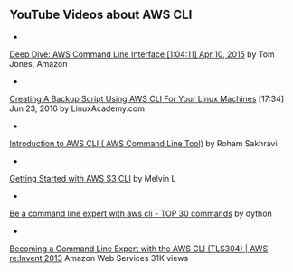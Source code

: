 ## YouTube Videos about AWS CLI

* <a target="_blank" href="https://www.youtube.com/watch?v=ZbgvG7yFoQI">
Deep Dive: AWS Command Line Interface [1:04:11] Apr 10, 2015</a>
by Tom Jones, Amazon

* <a target="_blank" href="https://www.youtube.com/watch?v=hdIlcu75_Lw">
Creating A Backup Script Using AWS CLI For Your Linux Machines</a> [17:34]
Jun 23, 2016 by LinuxAcademy.com

* <a target="_blank" href="https://www.youtube.com/watch?v=aC7F_ntezVk">
Introduction to AWS CLI ( AWS Command Line Tool)</a>
by Roham Sakhravi

* <a target="_blank" href="https://www.youtube.com/watch?v=WrVqrvIQRAI">
Getting Started with AWS S3 CLI</a>
by Melvin L

* <a target="_blank" href="https://www.youtube.com/watch?v=7z05U5ShhXg">
Be a command line expert with aws cli - TOP 30 commands</a>
by dython

* <a target="_blank" href="https://www.youtube.com/watch?v=qiPt1NoyZm0">
Becoming a Command Line Expert with the AWS CLI (TLS304) | AWS re:Invent 2013</a>
Amazon Web Services
31K views
